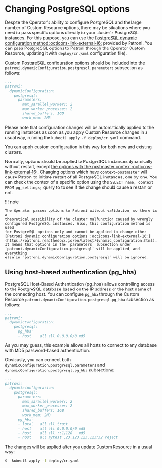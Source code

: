# Changing PostgreSQL options

Despite the Operator's ability to configure PostgreSQL and the large number of
Custom Resource options, there may be situations where you need to pass specific
options directly to your cluster's PostgreSQL instances. For this purpose, you
can use the [PostgreSQL dynamic configuration method :octicons-link-external-16:](https://patroni.readthedocs.io/en/latest/dynamic_configuration.html)
provided by Patroni. You can pass PostgreSQL options to Patroni through the 
Operator Custom Resource, updating it with `deploy/cr.yaml` configuration file).

Custom PostgreSQL configuration options should be included into the
`patroni.dynamicConfiguration.postgresql.parameters` subsection as follows:

```yaml
...
patroni:
  dynamicConfiguration:
    postgresql:
      parameters:
        max_parallel_workers: 2
        max_worker_processes: 2
        shared_buffers: 1GB
        work_mem: 2MB
```

Please note that configuration changes will be automatically applied to the
running instances as soon as you apply Custom Resource changes in a usual way,
running the `kubectl apply -f deploy/cr.yaml` command.

You can apply custom configuration in this way for both new and existing clusters.

Normally, options should be applied to PostgreSQL instances dynamically without
restart, except [the options with the postmaster context :octicons-link-external-16:](https://www.postgresql.org/docs/16/view-pg-settings.html).
Changing options which have `context=postmaster` will cause Patroni to initiate
restart of all PostgreSQL instances, one by one. You can check the context of
a specific option using the `SELECT name, context FROM pg_settings;` query to
to see if the change should cause a restart or not.

!!! note

    The Operator passes options to Patroni without validation, so there is a
    theoretical possibility of the cluster malfunction caused by wrongly
    configured PostgreSQL instances. Also, this configuration method is used
    for PostgreSQL options only and cannot be applied to change other 
    [Patroni dynamic configuration options :octicons-link-external-16:](https://patroni.readthedocs.io/en/latest/dynamic_configuration.html).
    It means that options in the `parameters` subsection under
    `patroni.dynamicConfiguration.postgresql` will be applied, and everything
    else in `patroni.dynamicConfiguration.postgresql` will be ignored.


## Using host-based authentication (pg_hba)

PostgreSQL Host-Based Authentication (pg_hba) allows controlling access to the
PostgreSQL database based on the IP address or the host name of the connecting
host. You can  configure `pg_hba` through the Custom Resource 
`patroni.dynamicConfiguration.postgresql.pg_hba` subsection as follows:

```yaml
...
patroni:
  dynamicConfiguration:
    postgresql:
      pg_hba:
      - host    all all 0.0.0.0/0 md5
```

As you may guess, this example allows all hosts to connect to any database with
MD5 password-based authentication.

Obviously, you can connect both `dynamicConfiguration.postgresql.parameters`
and `dynamicConfiguration.postgresql.pg_hba` subsections: 

```yaml
...
patroni:
  dynamicConfiguration:
    postgresql:
      parameters:
        max_parallel_workers: 2
        max_worker_processes: 2
        shared_buffers: 1GB
        work_mem: 2MB
      pg_hba:
      - local   all all trust
      - host    all all 0.0.0.0/0 md5
      - host    all all ::1/128   md5
      - host    all mytest 123.123.123.123/32 reject
```

The changes will be applied after you update Custom Resource in a usual way:

``` {.bash data-prompt="$" }
$  kubectl apply -f deploy/cr.yaml
```
